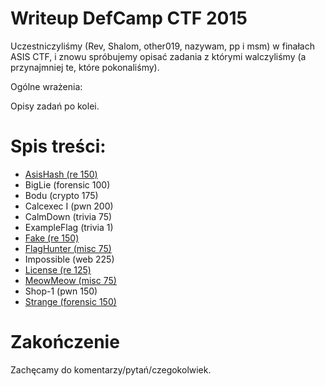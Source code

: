 # Writeup DefCamp CTF 2015

Uczestniczyliśmy (Rev, Shalom, other019, nazywam, pp i msm) w finałach ASIS CTF, i znowu spróbujemy opisać zadania z którymi walczyliśmy (a przynajmniej te, które pokonaliśmy).

Ogólne wrażenia:

Opisy zadań po kolei.

# Spis treści:
* [AsisHash (re 150)](re_150_asishash)
* BigLie (forensic 100)
* Bodu (crypto 175)
* Calcexec I (pwn 200)
* CalmDown (trivia 75)
* ExampleFlag (trivia 1)
* [Fake (re 150)](re_150_fake)
* [FlagHunter (misc 75)](misc_75_flaghunter)
* Impossible (web 225)
* [License (re 125)](re_100_license)
* [MeowMeow (misc 75)](misc_75_meowmeow)
* Shop-1 (pwn 150)
* [Strange (forensic 150)](forensic_150_strange)

# Zakończenie

Zachęcamy do komentarzy/pytań/czegokolwiek.
